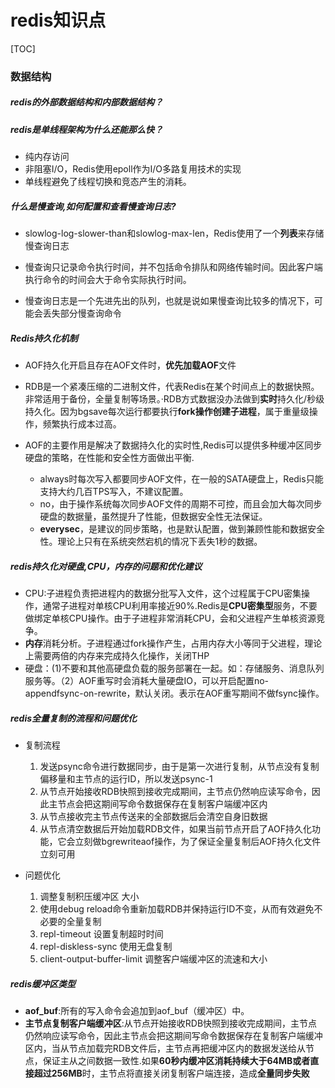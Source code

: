 # redis知识点

[TOC]

### 数据结构

##### redis的外部数据结构和内部数据结构？

##### redis是单线程架构为什么还能那么快？

- 纯内存访问
- 非阻塞I/O，Redis使用epoll作为I/O多路复用技术的实现
- 单线程避免了线程切换和竞态产生的消耗。

##### 什么是慢查询,如何配置和查看慢查询日志?

- slowlog-log-slower-than和slowlog-max-len，Redis使用了一个**列表**来存储慢查询日志

- 慢查询只记录命令执行时间，并不包括命令排队和网络传输时间。因此客户端执行命令的时间会大于命令实际执行时间。
- 慢查询日志是一个先进先出的队列，也就是说如果慢查询比较多的情况下，可能会丢失部分慢查询命令

##### Redis持久化机制

- AOF持久化开启且存在AOF文件时，**优先加载AOF**文件

- RDB是一个紧凑压缩的二进制文件，代表Redis在某个时间点上的数据快照。非常适用于备份，全量复制等场景。·RDB方式数据没办法做到**实时**持久化/秒级持久化。因为bgsave每次运行都要执行**fork操作创建子进程**，属于重量级操作，频繁执行成本过高。
- AOF的主要作用是解决了数据持久化的实时性,Redis可以提供多种缓冲区同步硬盘的策略，在性能和安全性方面做出平衡.
  - always时每次写入都要同步AOF文件，在一般的SATA硬盘上，Redis只能支持大约几百TPS写入，不建议配置。
  - no，由于操作系统每次同步AOF文件的周期不可控，而且会加大每次同步硬盘的数据量，虽然提升了性能，但数据安全性无法保证。
  - **everysec**，是建议的同步策略，也是默认配置，做到兼顾性能和数据安全性。理论上只有在系统突然宕机的情况下丢失1秒的数据。

##### redis持久化对硬盘,CPU，内存的问题和优化建议

- CPU:子进程负责把进程内的数据分批写入文件，这个过程属于CPU密集操作，通常子进程对单核CPU利用率接近90%.Redis是**CPU密集型**服务，不要做绑定单核CPU操作。由于子进程非常消耗CPU，会和父进程产生单核资源竞争。
- **内存**消耗分析。子进程通过fork操作产生，占用内存大小等同于父进程，理论上需要两倍的内存来完成持久化操作，关闭THP
- 硬盘：(1)不要和其他高硬盘负载的服务部署在一起。如：存储服务、消息队列服务等。（2）AOF重写时会消耗大量硬盘IO，可以开启配置no-appendfsync-on-rewrite，默认关闭。表示在AOF重写期间不做fsync操作。 

##### redis全量复制的流程和问题优化

- 复制流程
  1. 发送psync命令进行数据同步，由于是第一次进行复制，从节点没有复制偏移量和主节点的运行ID，所以发送psync-1
  2. 从节点开始接收RDB快照到接收完成期间，主节点仍然响应读写命令，因此主节点会把这期间写命令数据保存在复制客户端缓冲区内
  3. 从节点接收完主节点传送来的全部数据后会清空自身旧数据
  4. 从节点清空数据后开始加载RDB文件，如果当前节点开启了AOF持久化功能，它会立刻做bgrewriteaof操作，为了保证全量复制后AOF持久化文件立刻可用

- 问题优化
  1. 调整复制积压缓冲区 大小
  2. 使用debug reload命令重新加载RDB并保持运行ID不变，从而有效避免不必要的全量复制
  3. repl-timeout 设置复制超时时间
  4. repl-diskless-sync 使用无盘复制
  5. client-output-buffer-limit  调整客户端缓冲区的流速和大小



##### redis缓冲区类型

- **aof_buf**:所有的写入命令会追加到aof_buf（缓冲区）中。
- **主节点复制客户端缓冲区**:从节点开始接收RDB快照到接收完成期间，主节点仍然响应读写命令，因此主节点会把这期间写命令数据保存在复制客户端缓冲区内，当从节点加载完RDB文件后，主节点再把缓冲区内的数据发送给从节点，保证主从之间数据一致性.如果**60秒内缓冲区消耗持续大于64MB或者直接超过256MB**时，主节点将直接关闭复制客户端连接，造成**全量同步失败**

